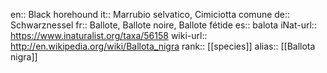 

en:: Black horehound
it:: Marrubio selvatico, Cimiciotta comune
de:: Schwarznessel
fr:: Ballote, Ballote noire, Ballote fétide
es:: balota
iNat-url:: https://www.inaturalist.org/taxa/56158
wiki-url:: http://en.wikipedia.org/wiki/Ballota_nigra
rank:: [[species]]
alias:: [[Ballota nigra]]